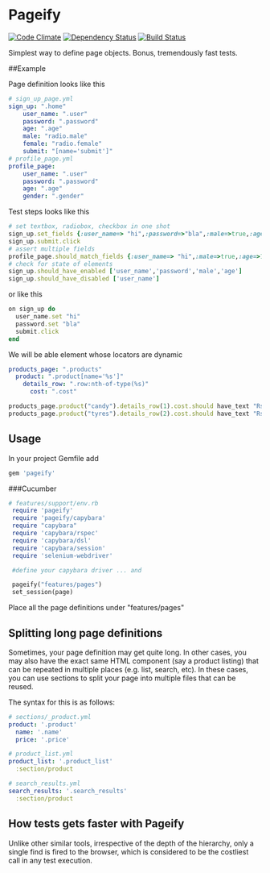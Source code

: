 # Pageify

[![Code Climate](https://codeclimate.com/github/paramadeep/pageify.png)](https://codeclimate.com/github/paramadeep/pageify)    [![Dependency Status](https://gemnasium.com/paramadeep/pageify.svg)](https://gemnasium.com/paramadeep/pageify)  [![Build Status](https://travis-ci.org/paramadeep/pageify.svg?branch=master)](https://travis-ci.org/paramadeep/pageify)

Simplest way to define page objects. Bonus, tremendously fast tests.

##Example

Page definition looks like this
```yaml
# sign_up_page.yml 
sign_up: ".home"
    user_name: ".user"
    password: ".password"
    age: ".age"
    male: "radio.male"
    female: "radio.female"
    submit: "[name='submit']"
# profile_page.yml 
profile_page:
    user_name: ".user"
    password: ".password"
    age: ".age"
    gender: ".gender"
```
Test steps looks like this
```ruby
# set textbox, radiobox, checkbox in one shot  
sign_up.set_fields {:user_name=> "hi",:password=>"bla",:male=>true,:age=>10}
sign_up.submit.click
# assert multiple fields
profile_page.should_match_fields {:user_name=> "hi",:male=>true,:age=>10}
# check for state of elements
sign_up.should_have_enabled ['user_name','password','male','age']
sign_up.should_have_disabled ['user_name']
```
or like this 
```ruby
on sign_up do
  user_name.set "hi"
  password.set "bla"
  submit.click
end
```

We will be able element whose locators are dynamic
```yaml
products_page: ".products"
  product: ".product[name='%s']"
    details_row: ".row:nth-of-type(%s)"
      cost: ".cost"
```
```ruby
products_page.product("candy").details_row(1).cost.should have_text "Rs.10"
products_page.product("tyres").details_row(2).cost.should have_text "Rs.20"
```

## Usage
In your project Gemfile add 
```ruby
gem 'pageify'
```
###Cucumber

```ruby
# features/support/env.rb
 require 'pageify'
 require 'pageify/capybara'
 require "capybara"
 require 'capybara/rspec'
 require 'capybara/dsl'
 require 'capybara/session'
 require 'selenium-webdriver'

 #define your capybara driver ... and 

 pageify("features/pages")
 set_session(page)
```
 Place all the page definitions under "features/pages"

## Splitting long page definitions
Sometimes, your page definition may get quite long. In other cases, you may also have the exact same HTML component (say a product listing) that can be repeated in multiple places (e.g. list, search, etc). In these cases, you can use sections to split your page into multiple files that can be reused.

The syntax for this is as follows:

```yaml
# sections/_product.yml
product: '.product'
  name: '.name'
  price: '.price'

# product_list.yml
product_list: '.product_list'
  :section/product

# search_results.yml
search_results: '.search_results'
  :section/product

```
## How tests gets faster with Pageify

Unlike other similar tools, irrespective of the depth of the hierarchy, only a single find is fired to the browser, which is considered to be the costliest call in any test execution. 
